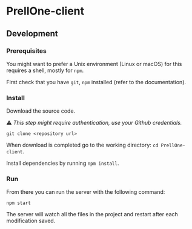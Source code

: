 # PrellOne-client
## Development

### Prerequisites

You might want to prefer a Unix environment (Linux or macOS) for this requires a shell, mostly for `npm`.

First check that you have `git`,  `npm` installed (refer to the documentation).

### Install

Download the source code.

:warning: *This step might require authentication, use your Github credentials.*

```
git clone <repository url>
```

When download is completed go to the working directory: `cd PrellOne-client`.

Install dependencies by running `npm install`.

### Run

From there you can run the server with the following command:

```
npm start
```

The server will watch all the files in the project and restart after each modification saved.